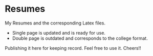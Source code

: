 # Resumes

My Resumes and the corresponding Latex files.

- Single page is updated and is ready for use.
- Double page is outdated and corresponds to the college format.

Publishing it here for keeping record.
Feel free to use it. Cheers!!
